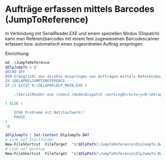 # Aufträge erfassen mittels Barcodes (JumpToReference)

In Verbindung mit SerialReader.EXE und einem speziellen Modus (Dispatch) kann man Referenzbarcodes mit einem fest zugewiesenen Barcodescanner erfassen bzw. automatisch einen zugeordneten Auftrag anspringen.

Einrichtung:
```Powershell
md .\JumpToReference
$DlpJumpTo = @'
@ECHO OFF
REM Ermöglicht das direkte Anspringen von Aufträgen mittels Referenzbarcodes
CD \DELAPRO\JUMPTOREFERENCE
IF /I EXIST N:\DELAPRO\DLP_MAIN.EXE (

	.\SerialReader.exe /com=3 /mode=Dispatch /workingDirectory=N:\Delapro /NETZ /LEAVE /FORCEFOREGROUND

) ELSE (

	ECHO Probleme mit Netzlaufwerk!!
	PAUSE
)
'@

$DlpJumpTo | Set-Content DlpJumpTo.BAT
# Link auf Startfolder
New-FileShortcut -FileTarget  "$($DlpPath)\JumpToReference\DlpJumpTo.BAT" -LinkFilename DlpJumpTo -WorkingDirectory "$($DlpPath)\JumpToReference\" -Description "Delapro-JumpToReference" -Folder (Get-StartupFolder) -WindowStyle Minimized -Verbose
# Link auf Desktop
New-FileShortcut -FileTarget  "$($DlpPath)\JumpToReference\DlpJumpTo.BAT" -LinkFilename Auftrags-Barcode-Erfassung -WorkingDirectory "$($DlpPath)\JumpToReference\" -Description "Delapro-JumpToReference" -Folder (Get-DesktopFolder) -WindowStyle Minimized -Verbose
```

